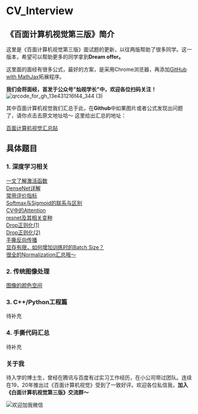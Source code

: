 # CV_Interview

## 《百面计算机视觉第三版》简介

这里是《百面计算机视觉第三版》面试题的更新，以往两版帮助了很多同学。这一版本，希望可以帮助更多的同学拿到**Dream offer。**

这里面的面经有很多公式，最好的方案，是采用Chrome浏览器，再添加[GitHub with MathJax](https://chrome.google.com/webstore/detail/github-with-mathjax/ioemnmodlmafdkllaclgeombjnmnbima/related)拓展程序。

**我们会将面经，首发于公众号"灿视学长"中，欢迎各位扫码关注！**
![qrcode_for_gh_13e431216f44_344 (3)](https://user-images.githubusercontent.com/47493620/118230064-9ff02200-b4bf-11eb-8cfb-501824bf4ecf.jpg)


其中百面计算机视觉我们汇总于此，在**Github**中如果图片或者公式发现出问题了，请你点击去原文地址哈～ 这里给出汇总的地址：


[百面计算机视觉汇总贴](https://mp.weixin.qq.com/mp/appmsgalbum?__biz=MzkzNDIxMzE1NQ==&action=getalbum&album_id=1860258784426672132&scene=173&from_msgid=2247485568&from_itemidx=1&count=3&nolastread=1#wechat_redirect)


## 具体题目
### 1. 深度学习相关
[一文了解激活函数](./深度学习基础/激活函数.md)    
[DenseNet详解](./深度学习基础/DenseNet.md)    
[常用评价指标](./深度学习基础/常用指标.md)   
[Softmax与Sigmoid的联系与区别](./深度学习基础/sigmoid与softmax的区别与联系.md)   
[CV中的Attention](./深度学习基础/CV中的Attention.md)  
[resnet及其相关变种](./深度学习基础/resnet.md)  
[Drop正则化(1)](./深度学习基础/dropout_1.md)  
[Drop正则化(2)](./深度学习基础/dropout_2.md)  
[手撕反向传播](./深度学习基础/bp举例.md)  
[显存有限，如何增加训练时的Batch Size？](./深度学习基础/enlarge_bs.md)  
[很全的Normalization汇总哦～](./深度学习基础/normalization.md)  




### 2. 传统图像处理
[图像的颜色空间](./传统cv/颜色空间.md)

### 3. C++/Python工程篇
待补充

### 4. 手撕代码汇总
待补充


### 关于我

待入学的博士生，曾经在腾讯与百度有过实习工作经历，在小公司带过团队。连续在19，20年推出过《百面计算机视觉》受到了一致好评。欢迎各位私信我，**加入《白面计算机视觉第三版》交流群～**


![欢迎加我微信](https://user-images.githubusercontent.com/47493620/118210526-14fe3000-b49d-11eb-8be1-ecc355fb11e2.jpeg)

